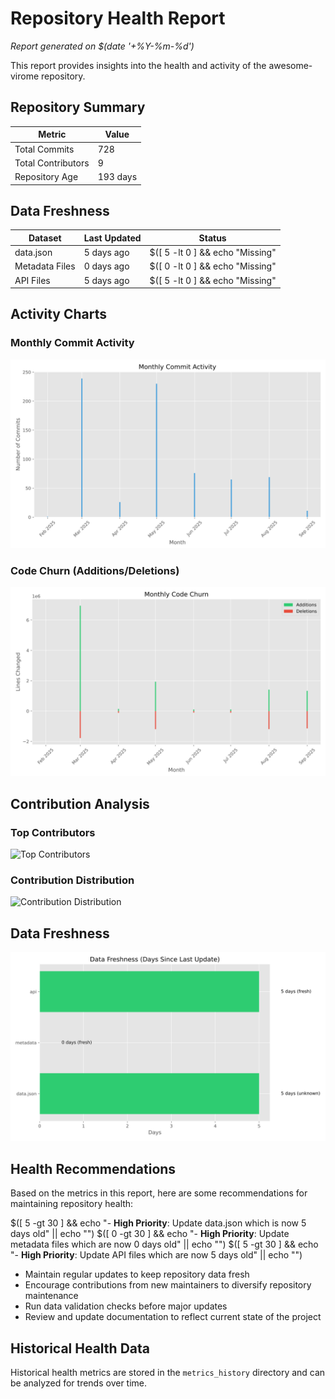 # Repository Health Report

*Report generated on $(date '+%Y-%m-%d')*

This report provides insights into the health and activity of the awesome-virome repository.

## Repository Summary

| Metric | Value |
| ------ | ----- |
| Total Commits | 728 |
| Total Contributors | 9 |
| Repository Age | 193 days |

## Data Freshness

| Dataset | Last Updated | Status |
| ------- | ------------ | ------ |
| data.json | 5 days ago | $([ 5 -lt 0 ] && echo "Missing" || ([ 5 -lt 7 ] && echo "✅ Fresh" || ([ 5 -lt 30 ] && echo "⚠️ Needs Update" || echo "❌ Outdated"))) |
| Metadata Files | 0 days ago | $([ 0 -lt 0 ] && echo "Missing" || ([ 0 -lt 7 ] && echo "✅ Fresh" || ([ 0 -lt 30 ] && echo "⚠️ Needs Update" || echo "❌ Outdated"))) |
| API Files | 5 days ago | $([ 5 -lt 0 ] && echo "Missing" || ([ 5 -lt 7 ] && echo "✅ Fresh" || ([ 5 -lt 30 ] && echo "⚠️ Needs Update" || echo "❌ Outdated"))) |

## Activity Charts

### Monthly Commit Activity

![Monthly Commits](../metrics_history/charts/monthly_commits.svg)

### Code Churn (Additions/Deletions)

![Code Churn](../metrics_history/charts/code_churn.svg)

## Contribution Analysis

### Top Contributors

![Top Contributors](../metrics_history/charts/top_contributors.svg)

### Contribution Distribution

![Contribution Distribution](../metrics_history/charts/contribution_distribution.svg)

## Data Freshness

![Data Freshness](../metrics_history/charts/data_freshness.svg)

## Health Recommendations

Based on the metrics in this report, here are some recommendations for maintaining repository health:

$([ 5 -gt 30 ] && echo "- **High Priority**: Update data.json which is now 5 days old" || echo "")
$([ 0 -gt 30 ] && echo "- **High Priority**: Update metadata files which are now 0 days old" || echo "")
$([ 5 -gt 30 ] && echo "- **High Priority**: Update API files which are now 5 days old" || echo "")

- Maintain regular updates to keep repository data fresh
- Encourage contributions from new maintainers to diversify repository maintenance
- Run data validation checks before major updates
- Review and update documentation to reflect current state of the project

## Historical Health Data

Historical health metrics are stored in the `metrics_history` directory and can be analyzed for trends over time.
